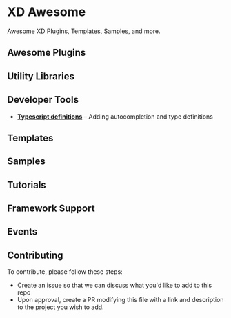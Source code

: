 # XD Awesome

Awesome XD Plugins, Templates, Samples, and more. 

## Awesome Plugins

## Utility Libraries

## Developer Tools
- [**Typescript definitions**](https://github.com/AdobeXD/typings) – Adding autocompletion and type definitions

## Templates

## Samples

## Tutorials

## Framework Support

## Events

## Contributing

To contribute, please follow these steps:

* Create an issue so that we can discuss what you'd like to add to this repo
* Upon approval, create a PR modifying this file with a link and description to the project you wish to add.


